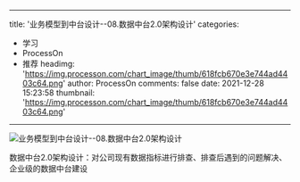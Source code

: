 
---
title: '业务模型到中台设计--08.数据中台2.0架构设计'
categories: 
 - 学习
 - ProcessOn
 - 推荐
headimg: 'https://img.processon.com/chart_image/thumb/618fcb670e3e744ad4403c64.png'
author: ProcessOn
comments: false
date: 2021-12-28 15:23:58
thumbnail: 'https://img.processon.com/chart_image/thumb/618fcb670e3e744ad4403c64.png'
---

<div>   
<img class="thumb" alt="业务模型到中台设计--08.数据中台2.0架构设计" src="https://img.processon.com/chart_image/thumb/618fcb670e3e744ad4403c64.png" referrerpolicy="no-referrer">
<p>数据中台2.0架构设计：对公司现有数据指标进行排查、排查后遇到的问题解决、企业级的数据中台建设</p>  
</div>
            